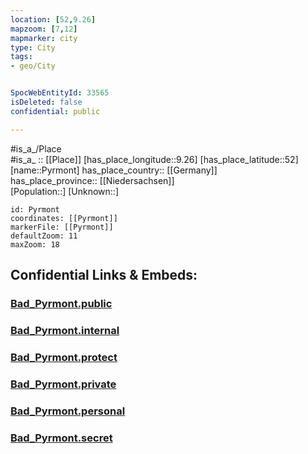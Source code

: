 ```yaml
---
location: [52,9.26] 
mapzoom: [7,12] 
mapmarker: city 
type: City
tags:
- geo/City


SpocWebEntityId: 33565
isDeleted: false
confidential: public

---
```

#is_a_/Place  
#is_a_ :: [[Place]] 
[has_place_longitude::9.26] 
[has_place_latitude::52] 
[name::Pyrmont] 
has_place_country:: [[Germany]]  
has_place_province:: [[Niedersachsen]]  
[Population::] 
[Unknown::] 


```leaflet
id: Pyrmont
coordinates: [[Pyrmont]] 
markerFile: [[Pyrmont]] 
defaultZoom: 11 
maxZoom: 18
```


## Confidential Links & Embeds: 

### [Bad_Pyrmont.public](/_public/\Earth\Continent\Europe\Europe~Central\Germany\Germany~West\Niedersachsen\counties~Niedersachsen\Hameln-Pyrmont\cities~Hameln-PyrmontBad_Pyrmont.public.md) 

### [Bad_Pyrmont.internal](/_internal/\Earth\Continent\Europe\Europe~Central\Germany\Germany~West\Niedersachsen\counties~Niedersachsen\Hameln-Pyrmont\cities~Hameln-PyrmontBad_Pyrmont.internal.md) 

### [Bad_Pyrmont.protect](/_protect/\Earth\Continent\Europe\Europe~Central\Germany\Germany~West\Niedersachsen\counties~Niedersachsen\Hameln-Pyrmont\cities~Hameln-PyrmontBad_Pyrmont.protect.md) 

### [Bad_Pyrmont.private](/_private/\Earth\Continent\Europe\Europe~Central\Germany\Germany~West\Niedersachsen\counties~Niedersachsen\Hameln-Pyrmont\cities~Hameln-PyrmontBad_Pyrmont.private.md) 

### [Bad_Pyrmont.personal](/_personal/\Earth\Continent\Europe\Europe~Central\Germany\Germany~West\Niedersachsen\counties~Niedersachsen\Hameln-Pyrmont\cities~Hameln-PyrmontBad_Pyrmont.personal.md) 

### [Bad_Pyrmont.secret](/_secret/\Earth\Continent\Europe\Europe~Central\Germany\Germany~West\Niedersachsen\counties~Niedersachsen\Hameln-Pyrmont\cities~Hameln-PyrmontBad_Pyrmont.secret.md)

